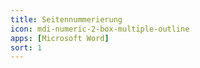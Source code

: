 ```yaml
---
title: Seitennummerierung
icon: mdi-numeric-2-box-multiple-outline
apps: [Microsoft Word]
sort: 1
---
```



